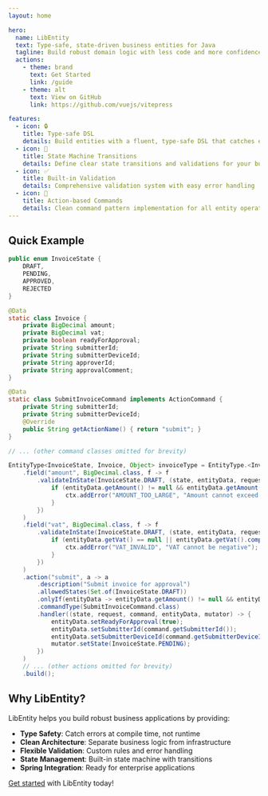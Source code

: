 ```yaml
---
layout: home

hero:
  name: LibEntity
  text: Type-safe, state-driven business entities for Java
  tagline: Build robust domain logic with less code and more confidence. Perfect for teams who value both flexibility and productivity.
  actions:
    - theme: brand
      text: Get Started
      link: /guide
    - theme: alt
      text: View on GitHub
      link: https://github.com/vuejs/vitepress

features:
  - icon: 🔒
    title: Type-safe DSL
    details: Build entities with a fluent, type-safe DSL that catches errors at compile time
  - icon: 🔄
    title: State Machine Transitions
    details: Define clear state transitions and validations for your business entities
  - icon: ✅
    title: Built-in Validation
    details: Comprehensive validation system with easy error handling
  - icon: 🎯
    title: Action-based Commands
    details: Clean command pattern implementation for all entity operations
---
```


## Quick Example

```java
public enum InvoiceState {
    DRAFT,
    PENDING,
    APPROVED,
    REJECTED
}

@Data
static class Invoice {
    private BigDecimal amount;
    private BigDecimal vat;
    private boolean readyForApproval;
    private String submitterId;
    private String submitterDeviceId;
    private String approverId;
    private String approvalComment;
}

@Data
static class SubmitInvoiceCommand implements ActionCommand {
    private String submitterId;
    private String submitterDeviceId;
    @Override
    public String getActionName() { return "submit"; }
}

// ... (other command classes omitted for brevity)

EntityType<InvoiceState, Invoice, Object> invoiceType = EntityType.<InvoiceState, Invoice, Object>builder("Invoice")
    .field("amount", BigDecimal.class, f -> f
        .validateInState(InvoiceState.DRAFT, (state, entityData, request, ctx) -> {
            if (entityData.getAmount() != null && entityData.getAmount().compareTo(new BigDecimal("10000")) > 0) {
                ctx.addError("AMOUNT_TOO_LARGE", "Amount cannot exceed 10,000");
            }
        })
    )
    .field("vat", BigDecimal.class, f -> f
        .validateInState(InvoiceState.DRAFT, (state, entityData, request, ctx) -> {
            if (entityData.getVat() == null || entityData.getVat().compareTo(BigDecimal.ZERO) < 0) {
                ctx.addError("VAT_INVALID", "VAT cannot be negative");
            }
        })
    )
    .action("submit", a -> a
        .description("Submit invoice for approval")
        .allowedStates(Set.of(InvoiceState.DRAFT))
        .onlyIf(entityData -> entityData.getAmount() != null && entityData.getAmount().compareTo(BigDecimal.ZERO) > 0)
        .commandType(SubmitInvoiceCommand.class)
        .handler((state, request, command, entityData, mutator) -> {
            entityData.setReadyForApproval(true);
            entityData.setSubmitterId(command.getSubmitterId());
            entityData.setSubmitterDeviceId(command.getSubmitterDeviceId());
            mutator.setState(InvoiceState.PENDING);
        })
    )
    // ... (other actions omitted for brevity)
    .build();
```

## Why LibEntity?

LibEntity helps you build robust business applications by providing:

- **Type Safety**: Catch errors at compile time, not runtime
- **Clean Architecture**: Separate business logic from infrastructure
- **Flexible Validation**: Custom rules and error handling
- **State Management**: Built-in state machine with transitions
- **Spring Integration**: Ready for enterprise applications

[Get started](/guide) with LibEntity today!

